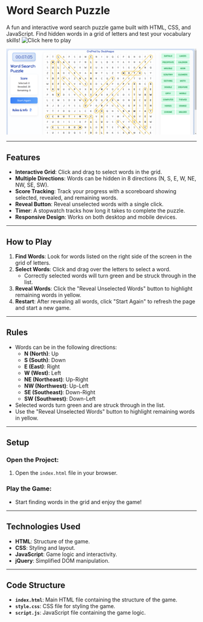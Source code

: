 # Word Search Puzzle

A fun and interactive word search puzzle game built with HTML, CSS, and JavaScript. Find hidden words in a grid of letters and test your vocabulary skills! ![Click here to play](https://soubhagya2001.github.io/Word-Search-Game/)

![Word Search Puzzle Screenshot](./screenshot.png)

---

## Features

- **Interactive Grid**: Click and drag to select words in the grid.
- **Multiple Directions**: Words can be hidden in 8 directions (N, S, E, W, NE, NW, SE, SW).
- **Score Tracking**: Track your progress with a scoreboard showing selected, revealed, and remaining words.
- **Reveal Button**: Reveal unselected words with a single click.
- **Timer**: A stopwatch tracks how long it takes to complete the puzzle.
- **Responsive Design**: Works on both desktop and mobile devices.

---

## How to Play

1. **Find Words**: Look for words listed on the right side of the screen in the grid of letters.
2. **Select Words**: Click and drag over the letters to select a word.
   - Correctly selected words will turn green and be struck through in the list.
3. **Reveal Words**: Click the "Reveal Unselected Words" button to highlight remaining words in yellow.
4. **Restart**: After revealing all words, click "Start Again" to refresh the page and start a new game.

---

## Rules

- Words can be in the following directions:
  - **N (North)**: Up
  - **S (South)**: Down
  - **E (East)**: Right
  - **W (West)**: Left
  - **NE (Northeast)**: Up-Right
  - **NW (Northwest)**: Up-Left
  - **SE (Southeast)**: Down-Right
  - **SW (Southwest)**: Down-Left
- Selected words turn green and are struck through in the list.
- Use the "Reveal Unselected Words" button to highlight remaining words in yellow.

---

## Setup

### Open the Project:

1. Open the `index.html` file in your browser.

### Play the Game:

- Start finding words in the grid and enjoy the game!

---

## Technologies Used

- **HTML**: Structure of the game.
- **CSS**: Styling and layout.
- **JavaScript**: Game logic and interactivity.
- **jQuery**: Simplified DOM manipulation.

---

## Code Structure

- **`index.html`**: Main HTML file containing the structure of the game.
- **`style.css`**: CSS file for styling the game.
- **`script.js`**: JavaScript file containing the game logic.
